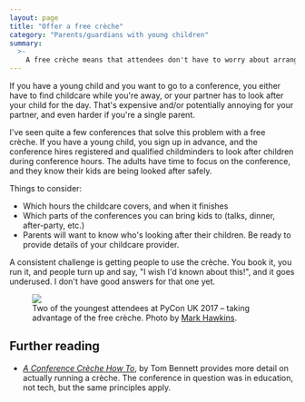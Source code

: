 ```yaml
---
layout: page
title: "Offer a free crèche"
category: "Parents/guardians with young children"
summary:
  >-
    A free crèche means that attendees don't have to worry about arranging childcare (or leaving a child for their partner to look after).
---
```


If you have a young child and you want to go to a conference, you either have to find childcare while you're away, or your partner has to look after your child for the day.
That's expensive and/or potentially annoying for your partner, and even harder if you're a single parent.

I've seen quite a few conferences that solve this problem with a free crèche.
If you have a young child, you sign up in advance, and the conference hires registered and qualified childminders to look after children during conference hours.
The adults have time to focus on the conference, and they know their kids are being looked after safely.

Things to consider:

*   Which hours the childcare covers, and when it finishes
*   Which parts of the conferences you can bring kids to (talks, dinner, after-party, etc.)
*   Parents will want to know who's looking after their children.
    Be ready to provide details of your childcare provider.

A consistent challenge is getting people to use the crèche.
You book it, you run it, and people turn up and say, "I wish I'd known about this!", and it goes underused.
I don't have good answers for that one yet.

<figure>
  <img src="/images/pyconuk-creche.jpg">
  <figcaption>
    Two of the youngest attendees at PyCon UK 2017 – taking advantage of the free crèche. Photo by <a href="https://www.flickr.com/photos/152472562@N06/37919454202/in/album-72157666242746367/">Mark Hawkins</a>.
  </figcaption>
</figure>

## Further reading

*   [*A Conference Crèche How To*](http://www.mtpt.org.uk/family-friendly-schools/a-conference-creche-how-to/), by Tom Bennett provides more detail on actually running a crèche.
    The conference in question was in education, not tech, but the same principles apply.

